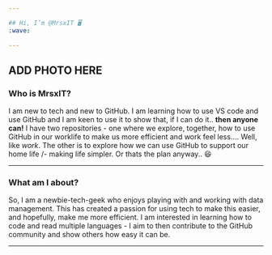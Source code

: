 ```yaml
---

## Hi, I’m @MrsxIT 🖥️
:wave: 

---
```

ADD PHOTO HERE 
---
### Who is MrsxIT?

I am new to tech and new to GitHub. I am learning how to use VS code and use GitHub and I am keen to use it to show that, if I can do it.. **then anyone can!** 
I have two repositories - one where we explore, together, how to use GitHub in our worklife to make us more efficient and work feel less.... Well, like *work*. The other is to explore how we can use GitHub to support our home life /- making life simpler. Or thats the plan anyway.. :laughing:

---
### What am I about?

So, I am a newbie-tech-geek who enjoys playing with and working with data management. This has created a passion for using tech to make this easier, and hopefully, make me more efficient. I am interested in learning how to code and read multiple languages - I aim to then contribute to the GitHub community and show others how easy it can be.

---

<!---
MrsxIT/MrsxIT is a ✨ special ✨ repository because its `README.md` (this file) appears on your GitHub profile.
You can click the Preview link to take a look at your changes.
--->
